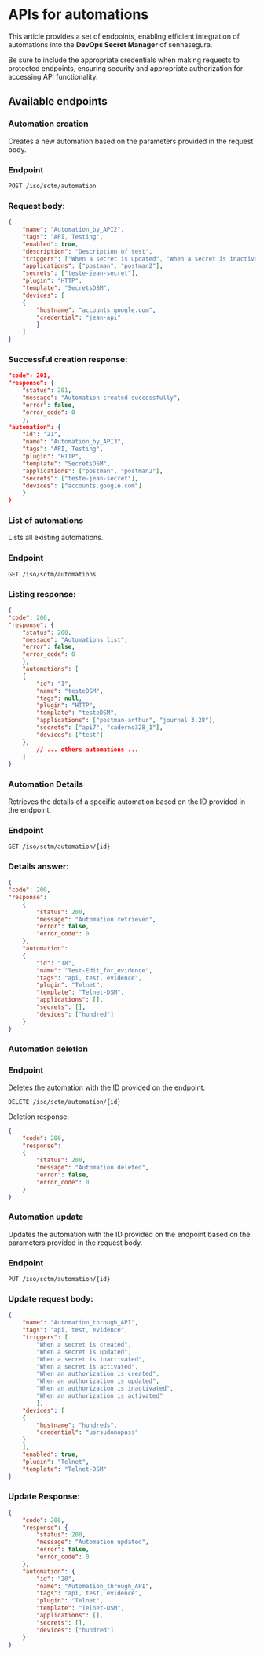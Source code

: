 # APIs for automations

This article provides a set of endpoints, enabling efficient integration of automations into the **DevOps Secret Manager** of senhasegura.

Be sure to include the appropriate credentials when making requests to protected endpoints, ensuring security and appropriate authorization for accessing API functionality.

## Available endpoints

### Automation creation

Creates a new automation based on the parameters provided in the request body.

### Endpoint

`POST /iso/sctm/automation`

### Request body:
```json
{
    "name": "Automation_by_API2",
    "tags": "API, Testing",
    "enabled": true,
    "description": "Description of test",
    "triggers": ["When a secret is updated", "When a secret is inactivated"],
    "applications": ["postman", "postman2"],
    "secrets": ["teste-jean-secret"],
    "plugin": "HTTP",
    "template": "SecretsDSM",
    "devices": [
    {
        "hostname": "accounts.google.com",
        "credential": "jean-api"
        }
    ]
}
```

### Successful creation response:

```json
"code": 201,
"response": {
    "status": 201,
    "message": "Automation created successfully",
    "error": false,
    "error_code": 0
    },
"automation": {
    "id": "21",
    "name": "Automation_by_API3",
    "tags": "API, Testing",
    "plugin": "HTTP",
    "template": "SecretsDSM",
    "applications": ["postman", "postman2"],
    "secrets": ["teste-jean-secret"],
    "devices": ["accounts.google.com"]
    }
}
```

### List of automations

Lists all existing automations.

### Endpoint

`GET /iso/sctm/automations`

### Listing response:
```json
{
"code": 200,
"response": {
    "status": 200,
    "message": "Automations list",
    "error": false,
    "error_code": 0
    },
    "automations": [
    {
        "id": "1",
        "name": "testeDSM",
        "tags": null,
        "plugin": "HTTP",
        "template": "testeDSM",
        "applications": ["postman-arthur", "journal 3.28"],
        "secrets": ["api7", "caderno328_1"],
        "devices": ["test"]
    },
        // ... others automations ...
    ]
}
```
### Automation Details

Retrieves the details of a specific automation based on the ID provided in the endpoint.

### Endpoint

`GET /iso/sctm/automation/{id}`

### Details answer:

```json
{
"code": 200,
"response": 
    {
        "status": 200,
        "message": "Automation retrieved",
        "error": false,
        "error_code": 0
    },
    "automation": 
    {
        "id": "18",
        "name": "Test-Edit_for_evidence",
        "tags": "api, test, evidence",
        "plugin": "Telnet",
        "template": "Telnet-DSM",
        "applications": [],
        "secrets": [],
        "devices": ["hundred"]
    }
}
```

### Automation deletion

### Endpoint

Deletes the automation with the ID provided on the endpoint.

`DELETE /iso/sctm/automation/{id}`

Deletion response:

```json
{
    "code": 200,
    "response": 
    {
        "status": 200,
        "message": "Automation deleted",
        "error": false,
        "error_code": 0
    }
}
```

### Automation update

Updates the automation with the ID provided on the endpoint based on the parameters provided in the request body.

### Endpoint

`PUT /iso/sctm/automation/{id}`

### Update request body:
```json
{
    "name": "Automation_through_API",
    "tags": "api, test, evidence",
    "triggers": [
        "When a secret is created", 
        "When a secret is updated", 
        "When a secret is inactivated", 
        "When a secret is activated", 
        "When an authorization is created", 
        "When an authorization is updated", 
        "When an authorization is inactivated", 
        "When an authorization is activated"
        ],
    "devices": [
    {
        "hostname": "hundreds",
        "credential": "usrsudonopass"
    }
    ],
    "enabled": true,
    "plugin": "Telnet",
    "template": "Telnet-DSM"
}
```
### Update Response:

```json
{
    "code": 200,
    "response": {
        "status": 200,
        "message": "Automation updated",
        "error": false,
        "error_code": 0
    },
    "automation": {
        "id": "20",
        "name": "Automation_through_API",
        "tags": "api, test, evidence",
        "plugin": "Telnet",
        "template": "Telnet-DSM",
        "applications": [],
        "secrets": [],
        "devices": ["hundred"]
    }
}
```